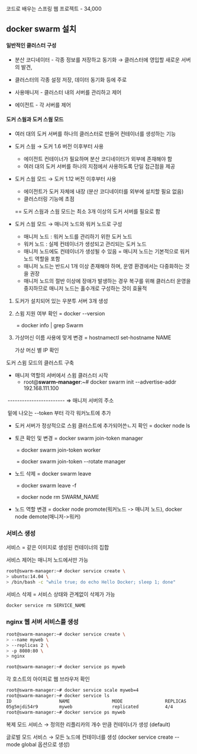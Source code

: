 코드로 배우는 스프링 웹 프로젝트 - 34,000



## docker swarm 설치

#### 일반적인 클러스터 구성 

- 분산 코디네이터 - 각종 정보를 저장하고 동기화 → 클러스터에 영입할 새로운 서버의 발견, 

- 클러스터의 각종 설정 저장, 데이터 동기화 등에 주로 
- 사용매니저 - 클러스터 내의 서버를 관리하고 제어
- 에이전트 - 각 서버를 제어



#### 도커 스웜과 도커 스웜 모드 

- 여러 대의 도커 서버를 하나의 클러스터로 만들어 컨테이너를 생성하는 기능

- 도커 스웜 → 도커 1.6 버전 이후부터 사용

  - 에이전트 컨테이너가 필요하며 분산 코디네이터가 외부에 존재해야 함
  - 여러 대의 도커 서버를 하나의 지점에서 사용하도록 단일 접근점을 제공

- 도커 스웜 모드 → 도커 1.12 버전 이후부터 사용

  - 에이전트가 도커 자체에 내장 (분산 코디네이터를 외부에 설치할 필요 없음)
  - 클러스터링 기능에 초점

  

  == 도커 스웜과 스웜 모드는 최소 3개 이상의 도커 서버를 필요로 함

- 도커 스웜 모드 → 매니저 노드와 워커 노드로 구성

  - 매니저 노드 : 워커 노드를 관리하기 위한 도커 노드
  - 워커 노드 : 실제 컨테이너가 생성되고 관리되는 도커 노드
  - 매니저 노드에도 컨테이너가 생성될 수 있음 = 매니저 노드는 기본적으로 워커 노드 역할을 포함
  - 매니저 노드는 반드시 1개 이상 존재해야 하며, 운영 환경에서는 다중화하는 것을 권장 
  - 매니저 노드의 절반 이상에 장애가 발생하는 경우 복구를 위해 클러스터 운영을 중지하므로 매니저 노드는 홀수개로 구성하는 것이 효율적



1. 도커가 설치되어 있는 우분투 서버 3개 생성

2. 스윔 지원 여부 확인 = docker --version

   ​								   = docker info | grep Swarm

3. 가상머신 이름 사용에 맞게 변경 = hostnamectl set-hostname NAME

   가상 머신 별 IP 확인



도커 스윔 모드의 클러스트 구축

- 매니저 역할의 서버에서 스윔 클러스터 시작
  - root@**swarm-manager**:~# docker swarm init --advertise-addr 192.168.111.100                          

​    	                                                                                                             ------------------------ ⇒ 매니저 서버의 주소

​	           밑에 나오는 --token 부터 각각 워커노트에 추가

- 도커 서버가 정상적으로 스윔 클러스트에 추가되어쓴ㄴ지 확인 = docker node ls

- 토큰 확인 및 변경 = docker swarm join-token manager

  ​							   = docker swarm join-token worker

  ​						   	= docker swarm join-token --rotate manager

- 노드 삭제 = docker swarm leave

  ​				  = docker swarm leave -f

  ​     			 = docker node rm SWARM_NAME

- 노드 역할 변경 = docker node promote(워커노드 -> 매니저 노드), docker node demote(매니저->워커)



### 서비스 생성

서비스 = 같은 이미지로 생성된 컨테이너의 집합

서비스 제어는 매니저 노드에서만 가능

```sh
root@swarm-manager:~# docker service create \
> ubuntu:14.04 \
> /bin/bash -c "while true; do echo Hello Docker; sleep 1; done"
```

서비스 삭제 = 서비스 상태와 관계없이 삭제가 가능 

```sh
docker service rm SERVICE_NAME
```



### nginx 웹 서버 서비스를 생성

```sh
root@swarm-manager:~# docker service create \
> --name myweb \
> --replicas 2 \
> -p 8080:80 \
> nginx

root@swarm-manager:~# docker service ps myweb

```

각 호스트의 아이피로 웹 브라우저 확인

```sh
root@swarm-manager:~# docker service scale myweb=4
root@swarm-manager:~# docker service ls
ID                  NAME                MODE                REPLICAS            IMAGE               PORTS
05g5mjdi54r9        myweb               replicated          4/4                 nginx:latest        *:8080->80/tcp
root@swarm-manager:~# docker service ps myweb
```



복제 모드 서비스 → 정의한 리플리카의 개수 만큼 컨테이너가 생성 (default)

글로벌 모드 서비스 → 모든 노드에 컨테이너를 생성 (docker service create --mode global 옵션으로 생성)